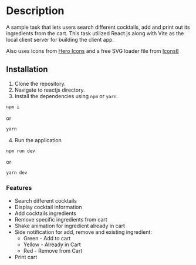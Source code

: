 # Description

A sample task that lets users search different cocktails, add and print out its ingredients from the cart. This task utilized React.js along with Vite as the local client server for building the client app.

Also uses Icons from [Hero Icons](https://www.heroicons.com) and a free SVG loader file from [Icons8](https://www.icons8.com)

## Installation

1. Clone the repository.
2. Navigate to reactjs directory.
3. Install the dependencies using `npm` or `yarn`.

```bash
npm i
```

or

```bash
yarn
```

4.  Run the application

```bash
npm run dev
```

or

```bash
yarn dev
```

### Features

- Search different cocktails
- Display cocktail information
- Add cocktails ingredients
- Remove specific ingredients from cart
- Shake animation for ingredient already in cart
- Side notification for add, remove and existing ingredient:
  - Green - Add to cart
  - Yellow - Already in Cart
  - Red - Remove from Cart
- Print cart
